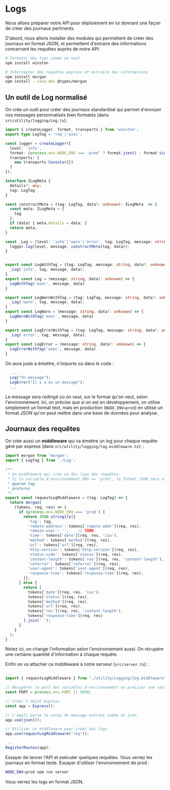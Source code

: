 # Logs

Nous allons préparer notre API pour déploiement en lui donnant une façon de créer des journaux pertinents.

D'abord, nous allons installer des modules qui permettent de créer des journaux en format JSON, et permettent d'extraire des informations concernant les requêtes auprès de notre API:

```bash
# Formater des logs comme on veut
npm install winston

# Intercepter des requêtes express et extraire des informations
npm install morgan
npm install --save-dev @types/morgan
```

## Un outil de Log normalisé

On crée un outil pour créer des journaux standardisé qui permet d'envoyer nos messages personnalisés bien formatés (dans `src/utility/logging/Log.ts`):

```ts
import { createLogger, format, transports } from 'winston';
export type LogTag = 'req'|'exec';

const logger = createLogger({
  level: 'info',
  format: (process.env.NODE_ENV === 'prod' ? format.json() : format.simple()),
  transports: [
    new transports.Console({})
  ]
});

interface ILogMeta {
  details?: any;
  tag: LogTag
}

const constructMeta = (tag: LogTag, data?: unknown): ILogMeta  => {
  const meta: ILogMeta = {
    tag
  };
  if (data) { meta.details = data; }
  return meta;
}

const _Log = (level: 'info'|'warn'|'error', tag: LogTag, message: string, data?: unknown) => {
  logger.log(level, message, constructMeta(tag, data));
}


export const LogWithTag = (tag: LogTag, message: string, data?: unknown) => {
  _Log('info', tag, message, data);
}
export const Log = (message: string, data?: unknown) => {
  LogWithTag('exec', message, data)
}

export const LogWarnWithTag = (tag: LogTag, message: string, data?: unknown) => {
  _Log('warn', tag, message, data);
}
export const LogWarn = (message: string, data?: unknown) => {
  LogWarnWithTag('exec', message, data)
}

export const LogErrorWithTag = (tag: LogTag, message: string, data?: unknown) => {
  _Log('error', tag, message, data);
}
export const LogError = (message: string, data?: unknown) => {
  LogErrorWithTag('exec', message, data)
}
```

On aura juste à émettre, n'importe où dans le code :

```ts
  ...
  Log("Un message");
  LogError("Il y a eu un message");
  ...
```

Le message sera redirigé où on veut, sur le format qu'on veut, selon l'environnement. Ici, on précise que si on est en développement, on utilise simplement un format text, mais en production (`NODE_ENV=prod`) en utilise un format JSON qu'on peut mettre dans une base de données pour analyse.

## Journaux des requêtes

On crée aussi un **middleware** qui va émettre un log pour chaque requête géré par express (dans `src/utility/logging/log.middleware.ts`):
 :

```ts
import morgan from 'morgan';
import { LogTag } from './Log';

/**
 * Un middleware qui crée un des logs des requêtes.
 * Si la variable d'environnement ENV == 'prod', le format JSON sera utilisé, sinon, un text classique
 * @param tag 
 * @returns 
 */
export const requestLogMiddleware = (tag: LogTag) => {
  return morgan(
    (tokens, req, res) => {
      if (process.env.NODE_ENV === 'prod') {
        return JSON.stringify({
          'tag': tag,
          'remote-address': tokens['remote-addr'](req, res),
          'remote-user': '',    // TODO
          'time': tokens['date'](req, res, 'iso'),
          'method': tokens['method'](req, res),
          'url': tokens['url'](req, res),
          'http-version': tokens['http-version'](req, res),
          'status-code': tokens['status'](req, res),
          'content-length': tokens['res'](req, res, 'content-length'),
          'referrer': tokens['referrer'](req, res),
          'user-agent': tokens['user-agent'](req, res),
          'response-time': tokens['response-time'](req, res),          
        });
      } else {
        return [
          tokens['date'](req, res, 'iso'),
          tokens['status'](req, res),
          tokens['method'](req, res),
          tokens['url'](req, res),
          tokens['res'](req, res, 'content-length'),
          tokens['response-time'](req, res)
        ].join(' ');
      }
    }
  );
}
```

Notez ici, on change l'information selon l'environnement aussi. On récupère une certaine quantité d'information à chaque requête.

Enfin on va attacher ce middleware à notre serveur (`src/server.ts`) :

```ts
...
import { requestLogMiddleware } from "./utility/Logging/log.middleware";

// Récupérer le port des variables d'environnement ou préciser une valeur par défaut
const PORT = process.env.PORT || 5050;

// Créer l'objet Express
const app = Express();

// L'appli parse le corps du message entrant comme du json
app.use(json());

// Utiliser un middleware pour créer des logs
app.use(requestLogMiddleware('req'));

...
RegisterRoutes(app);

```

Essayer de lancer l'API et exécuter quelques requêtes. Vous verrez les journaux en format texte. Essayer d'utiliser l'environnement de prod :

```bash
NODE_ENV=prod npm run server
```

Vous verrez les logs en format JSON.

